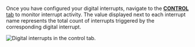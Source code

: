 Once you have configured your digital interrupts, navigate to the [**CONTROL** tab](/app/fleet/control/) to monitor interrupt activity.
The value displayed next to each interrupt name represents the total count of interrupts triggered by the corresponding digital interrupt.

![Digital interrupts in the control tab.](/machine/components/board/digital-interrupts-control-tab.png)
